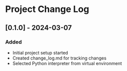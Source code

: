 # Project Change Log

## [0.1.0] - 2024-03-07
### Added
- Initial project setup started
- Created change_log.md for tracking changes
- Selected Python interpreter from virtual environment